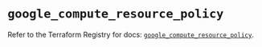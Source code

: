 # `google_compute_resource_policy`

Refer to the Terraform Registry for docs: [`google_compute_resource_policy`](https://registry.terraform.io/providers/hashicorp/google/5.43.1/docs/resources/compute_resource_policy).
